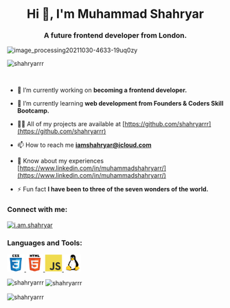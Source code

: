 <h1 align="center">Hi 👋, I'm Muhammad Shahryar</h1>
<h3 align="center">A future frontend developer from London.</h3>


![image_processing20211030-4633-19uq0zy](https://user-images.githubusercontent.com/107395895/213216423-df8f5a6a-a88b-4541-b914-4e442469b600.gif)

<p align="left"> <img src="https://komarev.com/ghpvc/?username=shahryarrr&label=Profile%20views&color=0e75b6&style=flat" alt="shahryarrr" /> </p>

<p align="left"> <a href="https://twitter.com/" target="blank"><img src="https://img.shields.io/twitter/follow/?logo=twitter&style=for-the-badge" alt="" /></a> </p>

- 🔭 I’m currently working on **becoming a frontend developer.**

- 🌱 I’m currently learning **web development from Founders & Coders Skill Bootcamp.**

- 👨‍💻 All of my projects are available at [https://github.com/shahryarrr](https://github.com/shahryarrr)

- 📫 How to reach me **iamshahryar@icloud.com**

- 📄 Know about my experiences [https://www.linkedin.com/in/muhammadshahryarr/](https://www.linkedin.com/in/muhammadshahryarr/)

- ⚡ Fun fact **I have been to three of the seven wonders of the world.**

<h3 align="left">Connect with me:</h3>
<p align="left">
<a href="https://instagram.com/i.am.shahryar" target="blank"><img align="center" src="https://raw.githubusercontent.com/rahuldkjain/github-profile-readme-generator/master/src/images/icons/Social/instagram.svg" alt="i.am.shahryar" height="30" width="40" /></a>
</p>

<h3 align="left">Languages and Tools:</h3>
<p align="left"> <a href="https://www.w3schools.com/css/" target="_blank" rel="noreferrer"> <img src="https://raw.githubusercontent.com/devicons/devicon/master/icons/css3/css3-original-wordmark.svg" alt="css3" width="40" height="40"/> </a> <a href="https://www.w3.org/html/" target="_blank" rel="noreferrer"> <img src="https://raw.githubusercontent.com/devicons/devicon/master/icons/html5/html5-original-wordmark.svg" alt="html5" width="40" height="40"/> </a> <a href="https://developer.mozilla.org/en-US/docs/Web/JavaScript" target="_blank" rel="noreferrer"> <img src="https://raw.githubusercontent.com/devicons/devicon/master/icons/javascript/javascript-original.svg" alt="javascript" width="40" height="40"/> </a> <a href="https://www.linux.org/" target="_blank" rel="noreferrer"> <img src="https://raw.githubusercontent.com/devicons/devicon/master/icons/linux/linux-original.svg" alt="linux" width="40" height="40"/> </a> </p>

<p><img align="left" src="https://github-readme-stats.vercel.app/api/top-langs?username=shahryarrr&show_icons=true&locale=en&layout=compact" alt="shahryarrr" /></p>

<p>&nbsp;<img align="center" src="https://github-readme-stats.vercel.app/api?username=shahryarrr&show_icons=true&locale=en" alt="shahryarrr" /></p>

<p><img align="center" src="https://github-readme-streak-stats.herokuapp.com/?user=shahryarrr&" alt="shahryarrr" /></p>
